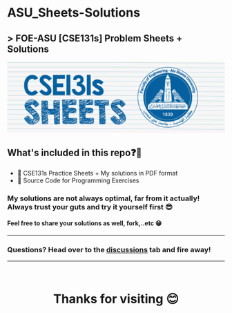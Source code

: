 # ASU_Sheets-Solutions
## > **FOE-ASU [CSE131s] Problem Sheets + Solutions**

<div id="header" align="left">
 <img src="https://github.com/dizzydroid/ASU_Sheets-Solutions/blob/main/cse131s_Sheets_Header.png?raw=true">
</div>

## What's included in this repo❓🤔
- 📁 CSE131s Practice Sheets + My solutions in PDF format
- 📄 Source Code for Programming Exercises

### My solutions are not always optimal, far from it actually! Always trust your guts and try it yourself first 😎
#### Feel free to share your solutions as well, fork,..etc 😁
___________________________________________________________________
### **Questions?** Head over to the [discussions](https://github.com/dizzydroid/ASU_Sheets-Solutions/discussions/) tab and fire away!
___________________________________________________________________
  
<br>
<h1 align="center">Thanks for visiting 😊</h1>
